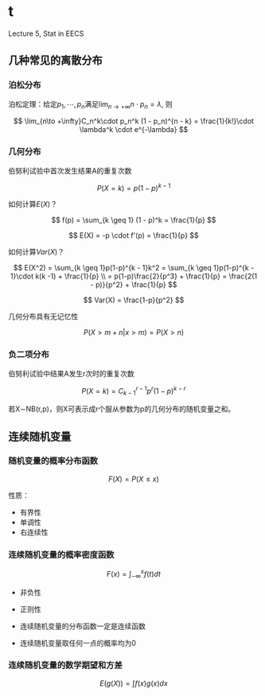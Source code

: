 # t
Lecture 5, Stat in EECS
## 几种常见的离散分布
### 泊松分布
泊松定理：给定$p_1, \cdots, p_n$满足$\lim_{n\to +\infty} n \cdot p_n = \lambda$, 则

$$
\lim_{n\to +\infty}C_n^k\cdot p_n^k (1 - p_n)^{n - k} = \frac{1}{k!}\cdot \lambda^k \cdot e^{-\lambda}
$$

### 几何分布
伯努利试验中首次发生结果A的重复次数

$$
P(X = k) = p(1 - p)^{k - 1}
$$

如何计算$E(X)$？

$$
f(p) = \sum_{k \geq 1} (1 - p)^k = \frac{1}{p}
$$

$$
E(X) = -p \cdot f'(p) = \frac{1}{p}
$$

如何计算$Var(X)$？

$$
E(X^2) = \sum_{k \geq 1}p(1-p)^{k - 1}k^2 = \sum_{k \geq 1}p(1-p)^{k - 1}\cdot k(k -1) + \frac{1}{p} \\ = p(1-p)\frac{2}{p^3} + \frac{1}{p}  = \frac{2(1 - p)}{p^2} + \frac{1}{p}
$$

$$
Var(X) = \frac{1-p}{p^2}
$$

几何分布具有无记忆性

$$
P(X > m + n | x > m) = P(X > n)
$$

### 负二项分布
伯努利试验中结果A发生r次时的重复次数

$$
P(X = k) = C_{k - 1}^{r - 1}p^r(1-p)^{k - r}
$$

若X∼NB(r,p)，则X可表示成r个服从参数为p的几何分布的随机变量之和。

## 连续随机变量
### 随机变量的概率分布函数
$$
F(X) = P(X \leq x)
$$

性质：
* 有界性
* 单调性
* 右连续性

### 连续随机变量的概率密度函数
$$
F(x) = \int_{-\infty}^{x}f(t)dt
$$

* 非负性
* 正则性

* 连续随机变量的分布函数一定是连续函数
* 连续随机变量取任何一点的概率均为0

### 连续随机变量的数学期望和方差
$$
E(g(X)) = \int f(x) g(x) dx
$$